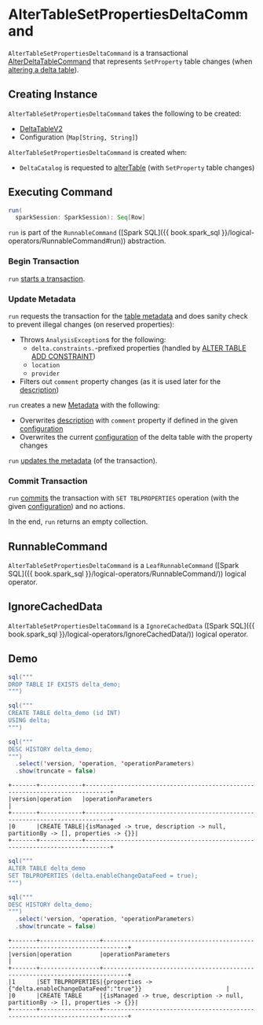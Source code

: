 # AlterTableSetPropertiesDeltaCommand

`AlterTableSetPropertiesDeltaCommand` is a transactional [AlterDeltaTableCommand](AlterDeltaTableCommand.md) that represents `SetProperty` table changes (when [altering a delta table](../../DeltaCatalog.md#alterTable)).

## Creating Instance

`AlterTableSetPropertiesDeltaCommand` takes the following to be created:

* <span id="table"> [DeltaTableV2](../../DeltaTableV2.md)
* <span id="configuration"> Configuration (`Map[String, String]`)

`AlterTableSetPropertiesDeltaCommand` is created when:

* `DeltaCatalog` is requested to [alterTable](../../DeltaCatalog.md#alterTable) (with `SetProperty` table changes)

## <span id="run"> Executing Command

```scala
run(
  sparkSession: SparkSession): Seq[Row]
```

`run` is part of the `RunnableCommand` ([Spark SQL]({{ book.spark_sql }}/logical-operators/RunnableCommand#run)) abstraction.

### <span id="run-startTransaction"> Begin Transaction

`run` [starts a transaction](AlterDeltaTableCommand.md#startTransaction).

### <span id="run-updateMetadata"> Update Metadata

`run` requests the transaction for the [table metadata](../../OptimisticTransactionImpl.md#metadata) and does sanity check to prevent illegal changes (on reserved properties):

* Throws `AnalysisException`s for the following:
    * `delta.constraints.`-prefixed properties (handled by [ALTER TABLE ADD CONSTRAINT](AlterTableAddConstraintDeltaCommand.md))
    * `location`
    * `provider`
* Filters out `comment` property changes (as it is used later for the [description](../../Metadata.md#description))

`run` creates a new [Metadata](../../Metadata.md) with the following:

* Overwrites [description](../../Metadata.md#description) with `comment` property if defined in the given [configuration](#configuration)
* Overwrites the current [configuration](../../Metadata.md#configuration) of the delta table with the property changes

`run` [updates the metadata](../../OptimisticTransactionImpl.md#updateMetadata) (of the transaction).

### <span id="run-commit"> Commit Transaction

`run` [commits](../../OptimisticTransactionImpl.md#commit) the transaction with `SET TBLPROPERTIES` operation (with the given [configuration](#configuration)) and no actions.

In the end, `run` returns an empty collection.

## <span id="RunnableCommand"> RunnableCommand

`AlterTableSetPropertiesDeltaCommand` is a `LeafRunnableCommand` ([Spark SQL]({{ book.spark_sql }}/logical-operators/RunnableCommand/)) logical operator.

## <span id="IgnoreCachedData"> IgnoreCachedData

`AlterTableSetPropertiesDeltaCommand` is a `IgnoreCachedData` ([Spark SQL]({{ book.spark_sql }}/logical-operators/IgnoreCachedData/)) logical operator.

## Demo

```scala
sql("""
DROP TABLE IF EXISTS delta_demo;
""")
```

```scala
sql("""
CREATE TABLE delta_demo (id INT)
USING delta;
""")
```

```scala
sql("""
DESC HISTORY delta_demo;
""")
  .select('version, 'operation, 'operationParameters)
  .show(truncate = false)
```

```text
+-------+------------+-----------------------------------------------------------------------------+
|version|operation   |operationParameters                                                          |
+-------+------------+-----------------------------------------------------------------------------+
|0      |CREATE TABLE|{isManaged -> true, description -> null, partitionBy -> [], properties -> {}}|
+-------+------------+-----------------------------------------------------------------------------+
```

```scala
sql("""
ALTER TABLE delta_demo
SET TBLPROPERTIES (delta.enableChangeDataFeed = true);
""")
```

```scala
sql("""
DESC HISTORY delta_demo;
""")
  .select('version, 'operation, 'operationParameters)
  .show(truncate = false)
```

```text
+-------+-----------------+-----------------------------------------------------------------------------+
|version|operation        |operationParameters                                                          |
+-------+-----------------+-----------------------------------------------------------------------------+
|1      |SET TBLPROPERTIES|{properties -> {"delta.enableChangeDataFeed":"true"}}                        |
|0      |CREATE TABLE     |{isManaged -> true, description -> null, partitionBy -> [], properties -> {}}|
+-------+-----------------+-----------------------------------------------------------------------------+
```
